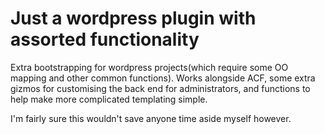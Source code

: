 # Just a wordpress plugin with assorted functionality
Extra bootstrapping for wordpress projects(which require some OO mapping and other common functions). Works alongside ACF, some extra gizmos for customising the back end for administrators, and functions to help make more complicated templating simple.


I'm fairly sure this wouldn't save anyone time aside myself however.
